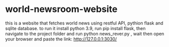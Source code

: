 # world-newsroom-website
this is a website that fetches world news using restful API, pythion flask and sqlite database. to run it install python 3.9, run pip install flask, then navigate to the project folder and run python  news_rever.py , wait then open your browser and paste the link: http://127.0.0.1:3030/
